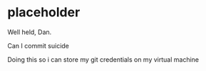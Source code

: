 # placeholder

Well held, Dan.

Can I commit suicide

Doing this so i can store my git credentials on my virtual machine